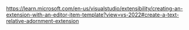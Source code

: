 


https://learn.microsoft.com/en-us/visualstudio/extensibility/creating-an-extension-with-an-editor-item-template?view=vs-2022#create-a-text-relative-adornment-extension

